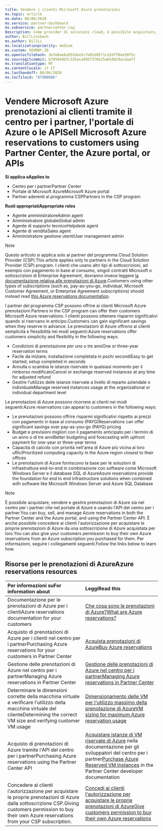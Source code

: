 ```yaml
---
title: Vendere i clienti Microsoft Azure prenotazioni
ms.topic: article
ms.date: 08/06/2020
ms.service: partner-dashboard
ms.subservice: partnercenter-csp
Description: Come provider di soluzioni cloud, è possibile acquistare, vendere o gestire prenotazioni di Azure per i clienti. Usare il centro per i partner, il portale di Azure o l'API del centro per i partner.
author: BillLinzbach
ms.author: BillLi
ms.localizationpriority: medium
ms.custom: SEOMAY.20
ms.openlocfilehash: 3efe8ae6a955dee5cfe01d0571cd107f8ee50f5c
ms.sourcegitcommit: b79504dbfc335aca995f370e15a654829acdaaff
ms.translationtype: MT
ms.contentlocale: it-IT
ms.lasthandoff: 08/06/2020
ms.locfileid: "87900086"
---
```

# <a name="sell-microsoft-azure-reservations-to-customers-using-partner-center-the-azure-portal-or-apis"></a><span data-ttu-id="cc287-104">Vendere Microsoft Azure prenotazioni ai clienti tramite il centro per i partner, l'portale di Azure o le API</span><span class="sxs-lookup"><span data-stu-id="cc287-104">Sell Microsoft Azure reservations to customers using Partner Center, the Azure portal, or APIs</span></span>

<span data-ttu-id="cc287-105">**Si applica a**</span><span class="sxs-lookup"><span data-stu-id="cc287-105">**Applies to**</span></span>

- <span data-ttu-id="cc287-106">Centro per i partner</span><span class="sxs-lookup"><span data-stu-id="cc287-106">Partner Center</span></span>
- <span data-ttu-id="cc287-107">Portale di Microsoft Azure</span><span class="sxs-lookup"><span data-stu-id="cc287-107">Microsoft Azure portal</span></span>
- <span data-ttu-id="cc287-108">Partner aderenti al programma CSP</span><span class="sxs-lookup"><span data-stu-id="cc287-108">Partners in the CSP program</span></span>

<span data-ttu-id="cc287-109">**Ruoli appropriati**</span><span class="sxs-lookup"><span data-stu-id="cc287-109">**Appropriate roles**</span></span>

- <span data-ttu-id="cc287-110">Agente amministratore</span><span class="sxs-lookup"><span data-stu-id="cc287-110">Admin agent</span></span>
- <span data-ttu-id="cc287-111">Amministratore globale</span><span class="sxs-lookup"><span data-stu-id="cc287-111">Global admin</span></span>
- <span data-ttu-id="cc287-112">Agente di supporto tecnico</span><span class="sxs-lookup"><span data-stu-id="cc287-112">Helpdesk agent</span></span>
- <span data-ttu-id="cc287-113">Agente di vendita</span><span class="sxs-lookup"><span data-stu-id="cc287-113">Sales agent</span></span>
- <span data-ttu-id="cc287-114">Amministratore gestione utenti</span><span class="sxs-lookup"><span data-stu-id="cc287-114">User management admin</span></span>

> [!NOTE]
> <span data-ttu-id="cc287-115">Questo articolo si applica solo ai partner del programma Cloud Solution Provider (CSP).</span><span class="sxs-lookup"><span data-stu-id="cc287-115">This article applies only to partners in the Cloud Solution Provider (CSP) program.</span></span> <span data-ttu-id="cc287-116">I clienti che usano altri tipi di sottoscrizioni, ad esempio con pagamento in base al consumo, singoli contratti Microsoft o sottoscrizioni di Enterprise Agreement, dovranno invece leggere [la documentazione relativa alle prenotazioni di Azure](https://docs.microsoft.com/azure/cost-management-billing/reservations).</span><span class="sxs-lookup"><span data-stu-id="cc287-116">Customers using other types of subscriptions (such as, pay-as-you-go, individual, Microsoft Customer Agreement, or Enterprise Agreement subscriptions) should instead read [this Azure reservations documentation](https://docs.microsoft.com/azure/cost-management-billing/reservations).</span></span>

<span data-ttu-id="cc287-117">I partner del programma CSP possono offrire ai clienti Microsoft Azure prenotazioni.</span><span class="sxs-lookup"><span data-stu-id="cc287-117">Partners in the CSP program can offer their customers Microsoft Azure reservations.</span></span> <span data-ttu-id="cc287-118">I clienti possono ottenere risparmi significativi quando si riservano in anticipo.</span><span class="sxs-lookup"><span data-stu-id="cc287-118">Customers can gain significant savings when they reserve in advance.</span></span> <span data-ttu-id="cc287-119">Le prenotazioni di Azure offrono ai clienti semplicità e flessibilità nei modi seguenti:</span><span class="sxs-lookup"><span data-stu-id="cc287-119">Azure reservations offer customers simplicity and flexibility in the following ways:</span></span>

- <span data-ttu-id="cc287-120">Condizioni di prenotazione per uno o tre anni</span><span class="sxs-lookup"><span data-stu-id="cc287-120">One or three-year reservation terms</span></span>
- <span data-ttu-id="cc287-121">Facile da iniziare; installazione completata in pochi secondi</span><span class="sxs-lookup"><span data-stu-id="cc287-121">Easy to get started; setup completed in seconds</span></span>
- <span data-ttu-id="cc287-122">Annulla o scambia le istanze riservate in qualsiasi momento per il rimborso modificato</span><span class="sxs-lookup"><span data-stu-id="cc287-122">Cancel or exchange reserved instances at any time for adjusted refund</span></span>
- <span data-ttu-id="cc287-123">Gestire l'utilizzo delle istanze riservate a livello di reparto aziendale o individuale</span><span class="sxs-lookup"><span data-stu-id="cc287-123">Manage reserved instances usage at the organizational or individual department level</span></span>

<span data-ttu-id="cc287-124">Le prenotazioni di Azure possono ricorrere ai clienti nei modi seguenti:</span><span class="sxs-lookup"><span data-stu-id="cc287-124">Azure reservations can appeal to customers in the following ways:</span></span>

- <span data-ttu-id="cc287-125">Le prenotazioni possono offrire risparmi significativi rispetto ai prezzi con pagamento in base al consumo (PAYG)</span><span class="sxs-lookup"><span data-stu-id="cc287-125">Reservations can offer significant savings over pay-as-you-go (PAYG) pricing</span></span>
- <span data-ttu-id="cc287-126">Budget e previsioni migliori con il pagamento anticipato per i termini di un anno o di tre anni</span><span class="sxs-lookup"><span data-stu-id="cc287-126">Better budgeting and forecasting with upfront payment for one-year or three-year terms</span></span>
- <span data-ttu-id="cc287-127">Capacità di calcolo con priorità nell'area di Azure più vicina ai loro uffici</span><span class="sxs-lookup"><span data-stu-id="cc287-127">Prioritized computing capacity in the Azure region closest to their offices</span></span>
- <span data-ttu-id="cc287-128">Le prenotazioni di Azure forniscono la base per le soluzioni di infrastruttura end-to-end in combinazione con software come Microsoft Windows Server e il database SQL di Azure</span><span class="sxs-lookup"><span data-stu-id="cc287-128">Azure reservations provide the foundation for end to end infrastructure solutions when combined with software like Microsoft Windows Server and Azure SQL Database</span></span>

>[!NOTE]
> <span data-ttu-id="cc287-129">È possibile acquistare, vendere e gestire prenotazioni di Azure sia nel centro per i partner che nel portale di Azure e usando l'API del centro per i partner.</span><span class="sxs-lookup"><span data-stu-id="cc287-129">You can buy, sell, and manage Azure reservations in both the Partner Center and the Azure portal, and using the Partner Center API.</span></span> <span data-ttu-id="cc287-130">È anche possibile concedere ai clienti l'autorizzazione per acquistare le proprie prenotazioni di Azure da una sottoscrizione di Azure acquistata per loro.</span><span class="sxs-lookup"><span data-stu-id="cc287-130">You can also give your customers permission to buy their own Azure reservations from an Azure subscription you purchased for them.</span></span> <span data-ttu-id="cc287-131">Per informazioni, seguire i collegamenti seguenti.</span><span class="sxs-lookup"><span data-stu-id="cc287-131">Follow the links below to learn how.</span></span>

## <a name="azure-reservations-resources"></a><span data-ttu-id="cc287-132">Risorse per le prenotazioni di Azure</span><span class="sxs-lookup"><span data-stu-id="cc287-132">Azure reservations resources</span></span>

|<span data-ttu-id="cc287-133">**Per informazioni su**</span><span class="sxs-lookup"><span data-stu-id="cc287-133">**For information about**</span></span>   |<span data-ttu-id="cc287-134">**Leggi**</span><span class="sxs-lookup"><span data-stu-id="cc287-134">**Read this**</span></span>    |
|:-----------------------------|:-----------------|
| <span data-ttu-id="cc287-135">Documentazione per le prenotazioni di Azure per i clienti</span><span class="sxs-lookup"><span data-stu-id="cc287-135">Azure reservations documentation for your customers</span></span> | [<span data-ttu-id="cc287-136">Che cosa sono le prenotazioni di Azure?</span><span class="sxs-lookup"><span data-stu-id="cc287-136">What are Azure reservations?</span></span>](https://docs.microsoft.com/azure/billing/billing-save-compute-costs-reservations)
|<span data-ttu-id="cc287-137">Acquisto di prenotazioni di Azure per i clienti nel centro per i partner</span><span class="sxs-lookup"><span data-stu-id="cc287-137">Purchasing Azure reservations for your customers in Partner Center</span></span>   |[<span data-ttu-id="cc287-138">Acquista prenotazioni di Azure</span><span class="sxs-lookup"><span data-stu-id="cc287-138">Buy Azure reservations</span></span>](azure-reservations-buying.md)
|<span data-ttu-id="cc287-139">Gestione delle prenotazioni di Azure nel centro per i partner</span><span class="sxs-lookup"><span data-stu-id="cc287-139">Managing Azure reservations in Partner Center</span></span> | [<span data-ttu-id="cc287-140">Gestione delle prenotazioni di Azure nel centro per i partner</span><span class="sxs-lookup"><span data-stu-id="cc287-140">Managing Azure reservations in Partner Center</span></span>](azure-reservations-manage.md)
|<span data-ttu-id="cc287-141">Determinare le dimensioni corrette della macchina virtuale e verificare l'utilizzo della macchina virtuale del cliente</span><span class="sxs-lookup"><span data-stu-id="cc287-141">Determining the correct VM size and verifying customer VM usage</span></span>   |[<span data-ttu-id="cc287-142">Dimensionamento delle VM per l'utilizzo massimo della prenotazione di Azure</span><span class="sxs-lookup"><span data-stu-id="cc287-142">VM sizing for maximum Azure reservation usage</span></span>](azure-usage.md)   |
|<span data-ttu-id="cc287-143">Acquisto di prenotazioni di Azure tramite l'API del centro per i partner</span><span class="sxs-lookup"><span data-stu-id="cc287-143">Purchasing Azure reservations using the Partner Center API</span></span> | <span data-ttu-id="cc287-144">[Acquistare istanze di VM riservate di Azure](https://docs.microsoft.com/partner-center/develop/purchase-azure-reservations) nella documentazione per gli sviluppatori del centro per i partner</span><span class="sxs-lookup"><span data-stu-id="cc287-144">[Purchase Azure Reserved VM Instances](https://docs.microsoft.com/partner-center/develop/purchase-azure-reservations) in the Partner Center developer documentation</span></span>   |
|<span data-ttu-id="cc287-145">Concedere ai clienti l'autorizzazione per acquistare le proprie prenotazioni di Azure dalla sottoscrizione CSP.</span><span class="sxs-lookup"><span data-stu-id="cc287-145">Giving customers permission to buy their own Azure reservations from your CSP subscription.</span></span> | [<span data-ttu-id="cc287-146">Concedi ai clienti l'autorizzazione per acquistare le proprie prenotazioni di Azure</span><span class="sxs-lookup"><span data-stu-id="cc287-146">Give customers permission to buy their own Azure reservations</span></span>](give-customers-permission.md)   |
